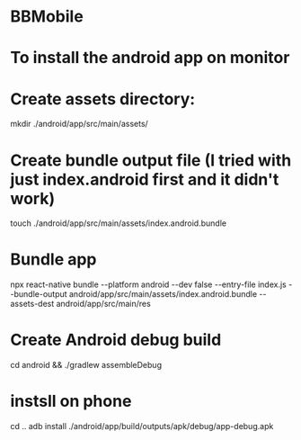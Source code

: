 # BBMobile
# To install the android app on monitor
# Create assets directory:
mkdir ./android/app/src/main/assets/
# Create bundle output file (I tried with just index.android first and it didn't work)
touch ./android/app/src/main/assets/index.android.bundle
# Bundle app
npx react-native bundle --platform android --dev false --entry-file index.js --bundle-output android/app/src/main/assets/index.android.bundle --assets-dest android/app/src/main/res
# Create Android debug build
cd android && ./gradlew assembleDebug
#  instsll on phone
cd ..
adb install  ./android/app/build/outputs/apk/debug/app-debug.apk
 